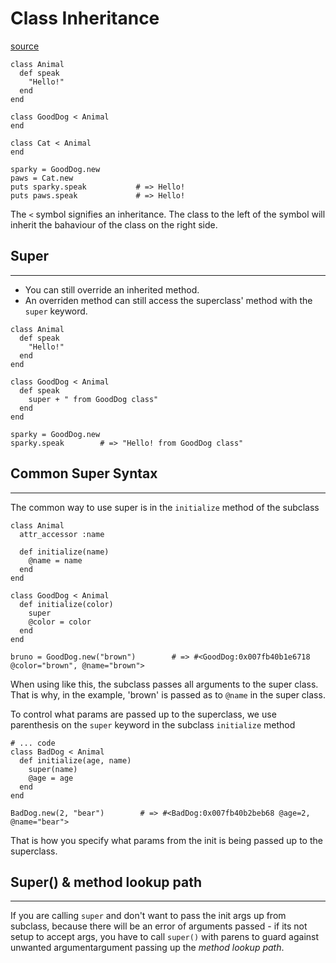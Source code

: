 # Class Inheritance

[source](https://launchschool.com/books/oo_ruby/read/inheritance)

```
class Animal
  def speak
    "Hello!"
  end
end

class GoodDog < Animal
end

class Cat < Animal
end

sparky = GoodDog.new
paws = Cat.new
puts sparky.speak           # => Hello!
puts paws.speak             # => Hello!
```

The `<` symbol signifies an inheritance.
The class to the left of the symbol will inherit the bahaviour of the class
on the right side.

## Super

---

- You can still override an inherited method.
- An overriden method can still access the superclass' method with
  the `super` keyword.

```
class Animal
  def speak
    "Hello!"
  end
end

class GoodDog < Animal
  def speak
    super + " from GoodDog class"
  end
end

sparky = GoodDog.new
sparky.speak        # => "Hello! from GoodDog class"
```

## Common Super Syntax

---

The common way to use super is in the `initialize` method of the subclass

```
class Animal
  attr_accessor :name

  def initialize(name)
    @name = name
  end
end

class GoodDog < Animal
  def initialize(color)
    super
    @color = color
  end
end

bruno = GoodDog.new("brown")        # => #<GoodDog:0x007fb40b1e6718 @color="brown", @name="brown">
```

When using like this, the subclass passes all arguments to the super class.
That is why, in the example, 'brown' is passed as to `@name` in the super class.

To control what params are passed up to the superclass, we use parenthesis on 
the `super` keyword in the subclass `initialize` method

```
# ... code
class BadDog < Animal
  def initialize(age, name)
    super(name)
    @age = age
  end
end

BadDog.new(2, "bear")        # => #<BadDog:0x007fb40b2beb68 @age=2, @name="bear">
```
That is how you specify what params from the init is being passed up to the 
superclass.

## Super() & method lookup path

---

If you are calling `super` and don't want to pass the init args up from
subclass, because there will be an error of arguments passed - if its not setup
to accept args, you have to call `super()` with parens to guard against
unwanted argumentargument passing up the _method lookup path_.
